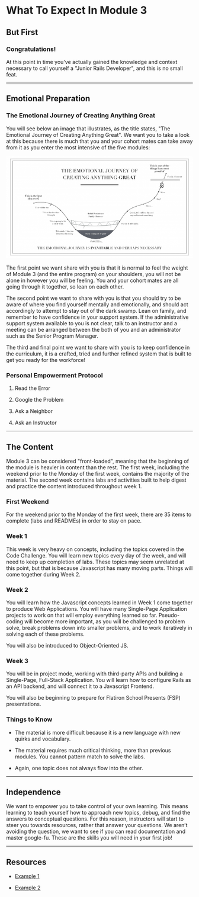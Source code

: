 # What To Expect In Module 3

## But First

### Congratulations!

At this point in time you've actually gained the knowledge and context necessary to call yourself a "Junior Rails Developer", and this is no small feat.
___
## Emotional Preparation

### The Emotional Journey of Creating Anything Great
You will see below an image that illustrates, as the title states, "The Emotional Journey of Creating Anything Great". We want you to take a look at this because there is much that you and your cohort mates can take away from it as you enter the most intensive of the five modules:

![alt text](./emotional_journey.png "The Emotional Journey of Creating Anything Great")

The first point we want share with you is that it is normal to feel the weight of Module 3 (and the entire program) on your shoulders, you will not be alone in however you will be feeling. You and your cohort mates are all going through it together, so lean on each other.

The second point we want to share with you is that you should try to be aware of where you find yourself mentally and emotionally, and should act accordingly to attempt to stay out of the dark swamp. Lean on family, and remember to have confidence in your support system. If the administrative support system available to you is not clear, talk to an instructor and a meeting can be arranged between the both of you and an administrator such as the Senior Program Manager.

The third and final point we want to share with you is to keep confidence in the curriculum, it is a crafted, tried and further refined system that is built to get you ready for the workforce!

### Personal Empowerment Protocol
1. Read the Error

2. Google the Problem

3. Ask a Neighbor

4. Ask an Instructor
___
## The Content

Module 3 can be considered "front-loaded", meaning that the beginning of the module is heavier in content than the rest. The first week, including the weekend prior to the Monday of the first week, contains the majority of the material. The second week contains labs and activities built to help digest and practice the content introduced throughout week 1.

### First Weekend

For the weekend prior to the Monday of the first week, there are 35 items to complete (labs and READMEs) in order to stay on pace.

### Week 1

This week is very heavy on concepts, including the topics covered in the Code Challenge. You will learn new topics every day of the week, and will need to keep up completion of labs. These topics may seem unrelated at this point, but that is because Javascript has many moving parts. Things will come together during Week 2.

### Week 2

You will learn how the Javascript concepts learned in Week 1 come together to produce Web Applications. You will have many Single-Page Application projects to work on that will employ everything learned so far. Pseudo-coding will become more important, as you will be challenged to problem solve, break problems down into smaller problems, and to work iteratively in solving each of these problems.

You will also be introduced to Object-Oriented JS.

### Week 3

You will be in project mode, working with third-party APIs and building a Single-Page, Full-Stack Application. You will learn how to configure Rails as an API backend, and will connect it to a Javascript Frontend.

You will also be beginning to prepare for Flatiron School Presents (FSP) presentations.

### Things to Know

* The material is more difficult because it is a new language with new quirks and vocabulary.

* The material requires much critical thinking, more than previous modules. You cannot pattern match to solve the labs.

* Again, one topic does not always flow into the other.

___

## Independence


We want to empower you to take control of your own learning. This means learning to teach yourself how to approach new topics, debug, and find the answers to conceptual questions. For this reason, instructors will start to steer you towards resources, rather that answer your questions. We aren’t avoiding the question, we want to see if you can read documentation and master google-fu. These are the skills you will need in your first job!

___
## Resources

* [Example 1](https://www.youtube.com/watch?v=-jrEbj4iCQ8)

* [Example 2](https://www.youtube.com/watch?v=vENMFapLonA)

